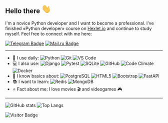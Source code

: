 ## Hello there <img src="https://raw.githubusercontent.com/rezajkee/rezajkee/main/wave.gif" width="30">

I'm a novice Python developer and I want to become a professional. I've finished «Python developer» course on [Hexlet.io](https://hexlet.io) and continue to study myself. Feel free to connect with me here:

[![Telegram Badge](https://img.shields.io/badge/-@rezajkee-26A5E4?style=flat-square&logo=Telegram&logoColor=white&link=https://t.me/rezajkee)](https://t.me/rezajkee)
[![Mail.ru Badge](https://img.shields.io/badge/-rezajkee@mail.ru-005ff9?style=flat-square&logo=Mail.Ru&logoColor=ff9e00&link=mailto:rezajkee@mail.ru)](mailto:rezajkee@mail.ru)

---

- 🚀 I use daily:
  ![Python](https://img.shields.io/badge/-Python-A6AB26?style=flat-square&logo=Python)
  ![Git](https://img.shields.io/badge/-Git-black?style=flat-square&logo=git)
  ![VS Code](https://img.shields.io/badge/-VS%20Code-007ACC?style=flat-square&logo=visual-studio-code)
- 💻 I also use:
  ![Django](https://img.shields.io/badge/-Django-092E20?style=flat-square&logo=Django)
  ![Pytest](https://img.shields.io/badge/-Pytest-DBD321?style=flat-square&logo=Pytest)
  ![SQLite](https://img.shields.io/badge/-SQLite-003B57?style=flat-square&logo=sqlite)
  ![GitHub](https://img.shields.io/badge/-GitHub-181717?style=flat-square&logo=github)
  ![Code Climate](https://img.shields.io/badge/-Code%20Climate-000000?style=flat-square&logo=codeclimate)
  ![Docker](https://img.shields.io/badge/-Docker-ED403B?style=flat-square&logo=Docker)
- 🤔 I know basics about:
  ![PostgreSQL](https://img.shields.io/badge/-PostgreSQL-E07358?style=flat-square&logo=postgresql)
  ![HTML5](https://img.shields.io/badge/-HTML5-103FE3?style=flat-square&logo=html5&logoColor=white)
  ![Bootstrap](https://img.shields.io/badge/-Bootstrap-40B35A?style=flat-square&logo=bootstrap)
  ![FastAPI](https://img.shields.io/badge/-FastAPI-960F8A?style=flat-square&logo=FastAPI)
- 📚 I want to learn:
  ![Redis](https://img.shields.io/badge/-Redis-black?style=flat-square&logo=Redis)
  ![MongoDB](https://img.shields.io/badge/-MongoDB-black?style=flat-square&logo=mongodb)
- ⭐ Fact about me: I love movies 🎬 and videogames 🎮

---

![GitHub stats](https://github-readme-stats.vercel.app/api?username=rezajkee&count_private=true&include_all_commits=true)
![Top Langs](https://github-readme-stats.vercel.app/api/top-langs/?username=rezajkee&layout=compact&exclude_repo=carzone,online-shop-app,e-learning-app)

![Visitor Badge](https://visitor-badge.laobi.icu/badge?page_id=rezajkee.rezajkee)
